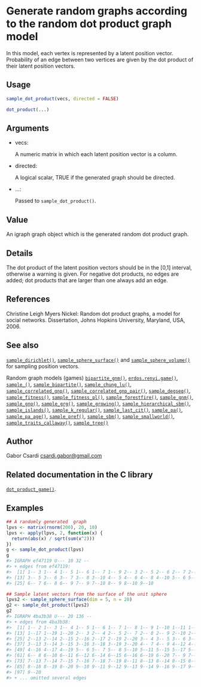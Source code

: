 # Generate random graphs according to the random dot product graph model

In this model, each vertex is represented by a latent position vector.
Probability of an edge between two vertices are given by the dot product
of their latent position vectors.

## Usage

``` r
sample_dot_product(vecs, directed = FALSE)

dot_product(...)
```

## Arguments

- vecs:

  A numeric matrix in which each latent position vector is a column.

- directed:

  A logical scalar, TRUE if the generated graph should be directed.

- ...:

  Passed to `sample_dot_product()`.

## Value

An igraph graph object which is the generated random dot product graph.

## Details

The dot product of the latent position vectors should be in the \[0,1\]
interval, otherwise a warning is given. For negative dot products, no
edges are added; dot products that are larger than one always add an
edge.

## References

Christine Leigh Myers Nickel: Random dot product graphs, a model for
social networks. Dissertation, Johns Hopkins University, Maryland, USA,
2006.

## See also

[`sample_dirichlet()`](https://r.igraph.org/reference/sample_dirichlet.md),
[`sample_sphere_surface()`](https://r.igraph.org/reference/sample_sphere_surface.md)
and
[`sample_sphere_volume()`](https://r.igraph.org/reference/sample_sphere_volume.md)
for sampling position vectors.

Random graph models (games)
[`bipartite_gnm()`](https://r.igraph.org/reference/sample_bipartite_gnm.md),
[`erdos.renyi.game()`](https://r.igraph.org/reference/erdos.renyi.game.md),
[`sample_()`](https://r.igraph.org/reference/sample_.md),
[`sample_bipartite()`](https://r.igraph.org/reference/sample_bipartite.md),
[`sample_chung_lu()`](https://r.igraph.org/reference/sample_chung_lu.md),
[`sample_correlated_gnp()`](https://r.igraph.org/reference/sample_correlated_gnp.md),
[`sample_correlated_gnp_pair()`](https://r.igraph.org/reference/sample_correlated_gnp_pair.md),
[`sample_degseq()`](https://r.igraph.org/reference/sample_degseq.md),
[`sample_fitness()`](https://r.igraph.org/reference/sample_fitness.md),
[`sample_fitness_pl()`](https://r.igraph.org/reference/sample_fitness_pl.md),
[`sample_forestfire()`](https://r.igraph.org/reference/sample_forestfire.md),
[`sample_gnm()`](https://r.igraph.org/reference/sample_gnm.md),
[`sample_gnp()`](https://r.igraph.org/reference/sample_gnp.md),
[`sample_grg()`](https://r.igraph.org/reference/sample_grg.md),
[`sample_growing()`](https://r.igraph.org/reference/sample_growing.md),
[`sample_hierarchical_sbm()`](https://r.igraph.org/reference/sample_hierarchical_sbm.md),
[`sample_islands()`](https://r.igraph.org/reference/sample_islands.md),
[`sample_k_regular()`](https://r.igraph.org/reference/sample_k_regular.md),
[`sample_last_cit()`](https://r.igraph.org/reference/sample_last_cit.md),
[`sample_pa()`](https://r.igraph.org/reference/sample_pa.md),
[`sample_pa_age()`](https://r.igraph.org/reference/sample_pa_age.md),
[`sample_pref()`](https://r.igraph.org/reference/sample_pref.md),
[`sample_sbm()`](https://r.igraph.org/reference/sample_sbm.md),
[`sample_smallworld()`](https://r.igraph.org/reference/sample_smallworld.md),
[`sample_traits_callaway()`](https://r.igraph.org/reference/sample_traits_callaway.md),
[`sample_tree()`](https://r.igraph.org/reference/sample_tree.md)

## Author

Gabor Csardi <csardi.gabor@gmail.com>

## Related documentation in the C library

[`dot_product_game()`](https://igraph.org/c/html/latest/igraph-Generators.html#igraph_dot_product_game).

## Examples

``` r
## A randomly generated  graph
lpvs <- matrix(rnorm(200), 20, 10)
lpvs <- apply(lpvs, 2, function(x) {
  return(abs(x) / sqrt(sum(x^2)))
})
g <- sample_dot_product(lpvs)
g
#> IGRAPH ef47119 U--- 10 32 -- 
#> + edges from ef47119:
#>  [1] 1-- 3 1-- 4 1-- 5 1-- 6 1-- 7 1-- 9 2-- 3 2-- 5 2-- 6 2-- 7 2-- 9 2--10
#> [13] 3-- 5 3-- 6 3-- 7 3-- 8 3--10 4-- 5 4-- 6 4-- 8 4--10 5-- 6 5-- 7 5-- 8
#> [25] 6-- 7 6-- 8 6-- 9 7-- 9 7--10 8-- 9 8--10 9--10

## Sample latent vectors from the surface of the unit sphere
lpvs2 <- sample_sphere_surface(dim = 5, n = 20)
g2 <- sample_dot_product(lpvs2)
g2
#> IGRAPH 4ba3b38 U--- 20 136 -- 
#> + edges from 4ba3b38:
#>  [1] 1-- 2 1-- 3 1-- 4 1-- 5 1-- 6 1-- 7 1-- 8 1-- 9 1--10 1--11 1--14 1--16
#> [13] 1--17 1--19 1--20 2-- 3 2-- 4 2-- 5 2-- 7 2-- 8 2-- 9 2--10 2--11 2--12
#> [25] 2--13 2--14 2--15 2--16 2--17 2--19 2--20 3-- 4 3-- 5 3-- 6 3-- 8 3-- 9
#> [37] 3--13 3--14 3--15 3--16 3--18 3--19 3--20 4-- 7 4-- 9 4--12 4--13 4--14
#> [49] 4--16 4--17 4--19 5-- 6 5-- 7 5-- 8 5--10 5--11 5--15 5--17 5--20 6-- 7
#> [61] 6-- 8 6--10 6--11 6--12 6--14 6--15 6--16 6--19 6--20 7-- 9 7--10 7--12
#> [73] 7--13 7--14 7--15 7--16 7--18 7--19 8--11 8--13 8--14 8--15 8--16 8--17
#> [85] 8--18 8--19 8--20 9--10 9--11 9--12 9--13 9--14 9--16 9--17 9--18 9--19
#> [97] 9--20
#> + ... omitted several edges
```
